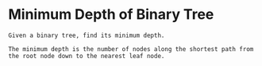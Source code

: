 # Minimum Depth of Binary Tree

```
Given a binary tree, find its minimum depth.

The minimum depth is the number of nodes along the shortest path from the root node down to the nearest leaf node.
```
